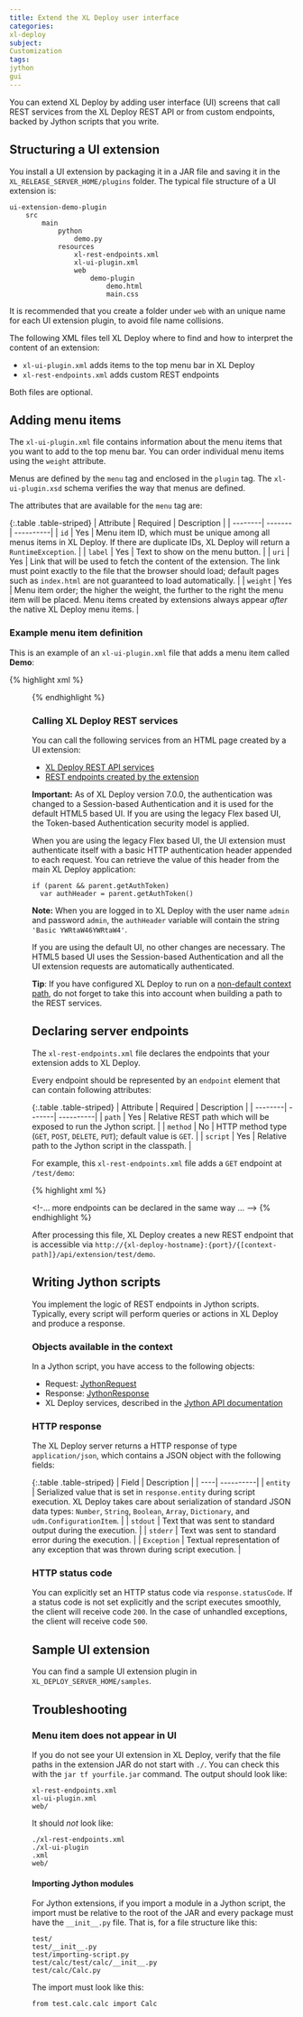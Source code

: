 ```yaml
---
title: Extend the XL Deploy user interface
categories:
xl-deploy
subject:
Customization
tags:
jython
gui
---
```


You can extend XL Deploy by adding user interface (UI) screens that call REST services from the XL Deploy REST API or from custom endpoints, backed by Jython scripts that you write.

## Structuring a UI extension

You install a UI extension by packaging it in a JAR file and saving it in the `XL_RELEASE_SERVER_HOME/plugins` folder. The typical file structure of a UI extension is:

    ui-extension-demo-plugin
        src
            main
                python
                    demo.py
                resources
                    xl-rest-endpoints.xml
                    xl-ui-plugin.xml
                    web
                        demo-plugin
                            demo.html
                            main.css

It is recommended that you create a folder under `web` with an unique name for each UI extension plugin, to avoid file name collisions.

The following XML files tell XL Deploy where to find and how to interpret the content of an extension:

* `xl-ui-plugin.xml` adds items to the top menu bar in XL Deploy
* `xl-rest-endpoints.xml` adds custom REST endpoints

Both files are optional.

## Adding menu items

The `xl-ui-plugin.xml` file contains information about the menu items that you want to add to the top menu bar. You can order individual menu items using the `weight` attribute.

Menus are defined by the `menu` tag and enclosed in the `plugin` tag. The `xl-ui-plugin.xsd` schema verifies the way that menus are defined.

The attributes that are available for the `menu` tag are:

{:.table .table-striped}
| Attribute | Required | Description |
| --------| -------| ----------|
| `id` | Yes | Menu item ID, which must be unique among all menus items in XL Deploy. If there are duplicate IDs, XL Deploy will return a `RuntimeException`. |
| `label` | Yes | Text to show on the menu button. |
| `uri` | Yes | Link that will be used to fetch the content of the extension. The link must point exactly to the file that the browser should load; default pages such as `index.html` are not guaranteed to load automatically. |
| `weight` | Yes | Menu item order; the higher the weight, the further to the right the menu item will be placed. Menu items created by extensions always appear _after_ the native XL Deploy menu items. |

### Example menu item definition

This is an example of an `xl-ui-plugin.xml` file that adds a menu item called **Demo**:

{% highlight xml %}
<plugin xmlns:xsi="http://www.w3.org/2001/XMLSchema-instance"
    xmlns="http://www.xebialabs.com/deployit/ui-plugin"
    xsi:schemaLocation="http://www.xebialabs.com/deployit/ui-plugin xl-ui-plugin.xsd">
    <menu id="test.demo" label="Demo" uri="demo.html" weight="12" />
</plugin>
{% endhighlight %}

### Calling XL Deploy REST services

You can call the following services from an HTML page created by a UI extension:

* [XL Deploy REST API services](https://docs.xebialabs.com/xl-deploy/latest/rest-api)
* [REST endpoints created by the extension](#declaring-server-endpoints)

**Important:** As of XL Deploy version 7.0.0, the authentication was changed to a Session-based Authentication and it is used for the default HTML5 based UI. If you are using the legacy Flex based UI, the Token-based Authentication security model is applied.

When you are using the legacy Flex based UI, the UI extension must authenticate itself with a basic HTTP authentication header appended to each request. You can retrieve the value of this header from the main XL Deploy application:

    if (parent && parent.getAuthToken)
      var authHeader = parent.getAuthToken()

**Note:** When you are logged in to XL Deploy with the user name `admin` and password `admin`, the `authHeader` variable will contain the string `'Basic YWRtaW46YWRtaW4'`.

If you are using the default UI, no other changes are necessary. The HTML5 based UI uses the Session-based Authentication and all the UI extension requests are automatically authenticated.

**Tip**: If you have configured XL Deploy to run on a [non-default context path](/xl-deploy/how-to/install-xl-deploy.html#step-6-set-up-the-http-configuration), do not forget to take this into account when building a path to the REST services.

## Declaring server endpoints

The `xl-rest-endpoints.xml` file declares the endpoints that your extension adds to XL Deploy.

Every endpoint should be represented by an `endpoint` element that can contain following attributes:

{:.table .table-striped}
| Attribute | Required | Description |
| --------| -------| ----------|
| `path` | Yes | Relative REST path which will be exposed to run the Jython script. |
| `method` | No | HTTP method type (`GET`, `POST`, `DELETE`, `PUT`); default value is `GET`. |
| `script` | Yes | Relative path to the Jython script in the classpath. |


For example, this `xl-rest-endpoints.xml` file adds a `GET` endpoint at `/test/demo`:

{% highlight xml %}
<?xml version="1.0" encoding="UTF-8"?>
<endpoints xmlns:xsi="http://www.w3.org/2001/XMLSchema-instance"
           xmlns="http://www.xebialabs.com/deployit/endpoints"
           xsi:schemaLocation="http://www.xebialabs.com/deployit/endpoints endpoints.xsd">
    <endpoint path="/test/demo" method="GET" script="demo.py" />
    <!-... more endpoints can be declared in the same way ... -->
</endpoints>
{% endhighlight %}

After processing this file, XL Deploy creates a new REST endpoint that is accessible via `http://{xl-deploy-hostname}:{port}/{[context-path]}/api/extension/test/demo`.    

## Writing Jython scripts

You implement the logic of REST endpoints in Jython scripts. Typically, every script will perform queries or actions in XL Deploy and produce a response.

### Objects available in the context

In a Jython script, you have access to the following objects:

* Request: [JythonRequest](/jython-docs/#!/xl-deploy/5.5.x/service/com.xebialabs.xlplatform.endpoints.JythonRequest)
* Response: [JythonResponse](/jython-docs/#!/xl-deploy/5.5.x/service/com.xebialabs.xlplatform.endpoints.JythonResponse)
* XL Deploy services, described in the [Jython API documentation](/jython-docs/#!/xl-deploy/5.5.x/)

### HTTP response

The XL Deploy server returns a HTTP response of type `application/json`, which contains a JSON object with the following fields:

{:.table .table-striped}
| Field | Description |
| ----| ----------|
| `entity` | Serialized value that is set in `response.entity` during script execution. XL Deploy takes care about serialization of standard JSON data types: `Number`, `String`, `Boolean`, `Array`, `Dictionary`, and `udm.ConfigurationItem`. |
| `stdout` | Text that was sent to standard output during the execution. |
| `stderr` | Text was sent to standard error during the execution. |
| `Exception` | Textual representation of any exception that was thrown during script execution. |

### HTTP status code

You can explicitly set an HTTP status code via `response.statusCode`. If a status code is not set explicitly and the script executes smoothly, the client will receive code `200`. In the case of unhandled exceptions, the client will receive code `500`.

## Sample UI extension

You can find a sample UI extension plugin in `XL_DEPLOY_SERVER_HOME/samples`.

## Troubleshooting

### Menu item does not appear in UI

If you do not see your UI extension in XL Deploy, verify that the file paths in the extension JAR do not start with `./`. You can check this with the `jar tf yourfile.jar` command. The output should look like:

    xl-rest-endpoints.xml
    xl-ui-plugin.xml
    web/

It should *not* look like:

    ./xl-rest-endpoints.xml
    ./xl-ui-plugin
    .xml
    web/

#### Importing Jython modules

For Jython extensions, if you import a module in a Jython script, the import must be relative to the root of the JAR and every package must have the `__init__.py` file. That is, for a file structure like this:

    test/
    test/__init__.py
    test/importing-script.py
    test/calc/test/calc/__init__.py
    test/calc/Calc.py

The import must look like this:

    from test.calc.calc import Calc
